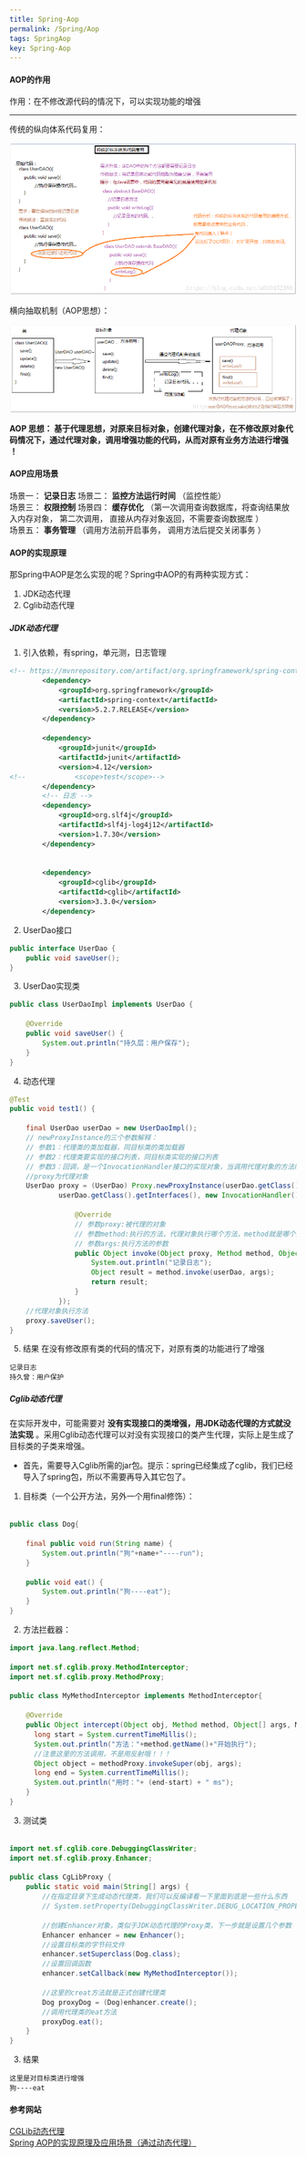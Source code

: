 ```yaml
---
title: Spring-Aop
permalink: /Spring/Aop
tags: SpringAop
key: Spring-Aop
---
```



#### AOP的作用
作用：在不修改源代码的情况下，可以实现功能的增强

---

传统的纵向体系代码复用：  

![1](/assets/images/spring/0630/20180630172708942.png)

横向抽取机制（AOP思想）：  

![2](/assets/images/spring/0630/20180630172800537.png)

__AOP 思想： 基于代理思想，对原来目标对象，创建代理对象，在不修改原对象代码情况下，通过代理对象，调用增强功能的代码，从而对原有业务方法进行增强 ！__

#### AOP应用场景

场景一： __记录日志__
场景二： __监控方法运行时间__ （监控性能）  
场景三： __权限控制__
场景四： __缓存优化__ （第一次调用查询数据库，将查询结果放入内存对象， 第二次调用， 直接从内存对象返回，不需要查询数据库 ）  
场景五： __事务管理__ （调用方法前开启事务， 调用方法后提交关闭事务 ）

#### AOP的实现原理
那Spring中AOP是怎么实现的呢？Spring中AOP的有两种实现方式：    
1. JDK动态代理   
2. Cglib动态代理   

##### JDK动态代理
1. 引入依赖，有spring，单元测，日志管理
```xml
<!-- https://mvnrepository.com/artifact/org.springframework/spring-context -->
        <dependency>
            <groupId>org.springframework</groupId>
            <artifactId>spring-context</artifactId>
            <version>5.2.7.RELEASE</version>
        </dependency>

        <dependency>
            <groupId>junit</groupId>
            <artifactId>junit</artifactId>
            <version>4.12</version>
<!--            <scope>test</scope>-->
        </dependency>
        <!-- 日志 -->
        <dependency>
            <groupId>org.slf4j</groupId>
            <artifactId>slf4j-log4j12</artifactId>
            <version>1.7.30</version>
        </dependency>


        <dependency>
            <groupId>cglib</groupId>
            <artifactId>cglib</artifactId>
            <version>3.3.0</version>
        </dependency>
```
2. UserDao接口
```java
public interface UserDao {
    public void saveUser();
}
```
3. UserDao实现类
```java
public class UserDaoImpl implements UserDao {

    @Override
    public void saveUser() {
        System.out.println("持久层：用户保存");
    }
}
```

4. 动态代理
```java
@Test
public void test1() {

    final UserDao userDao = new UserDaoImpl();
    // newProxyInstance的三个参数解释：
    // 参数1：代理类的类加载器，同目标类的类加载器
    // 参数2：代理类要实现的接口列表，同目标类实现的接口列表
    // 参数3：回调，是一个InvocationHandler接口的实现对象，当调用代理对象的方法时，执行的是回调中的invoke方法
    //proxy为代理对象
    UserDao proxy = (UserDao) Proxy.newProxyInstance(userDao.getClass().getClassLoader(),
            userDao.getClass().getInterfaces(), new InvocationHandler() {

                @Override
                // 参数proxy:被代理的对象
                // 参数method:执行的方法，代理对象执行哪个方法，method就是哪个方法
                // 参数args:执行方法的参数
                public Object invoke(Object proxy, Method method, Object[] args) throws Throwable {
                    System.out.println("记录日志");
                    Object result = method.invoke(userDao, args);
                    return result;
                }
            });
    //代理对象执行方法
    proxy.saveUser();
}
```
5. 结果
在没有修改原有类的代码的情况下，对原有类的功能进行了增强
```
记录日志
持久曾：用户保护
```

##### Cglib动态代理
在实际开发中，可能需要对 __没有实现接口的类增强，用JDK动态代理的方式就没法实现__ 。采用Cglib动态代理可以对没有实现接口的类产生代理，实际上是生成了目标类的子类来增强。
- 首先，需要导入Cglib所需的jar包。提示：spring已经集成了cglib，我们已经导入了spring包，所以不需要再导入其它包了。
1. 目标类（一个公开方法，另外一个用final修饰）：
```java

public class Dog{

    final public void run(String name) {
        System.out.println("狗"+name+"----run");
    }

    public void eat() {
        System.out.println("狗----eat");
    }
}
```
2. 方法拦截器：
```java
import java.lang.reflect.Method;

import net.sf.cglib.proxy.MethodInterceptor;
import net.sf.cglib.proxy.MethodProxy;

public class MyMethodInterceptor implements MethodInterceptor{

    @Override
    public Object intercept(Object obj, Method method, Object[] args, MethodProxy proxy) throws Throwable {
      long start = System.currentTimeMillis();
      System.out.println("方法："+method.getName()+"开始执行");
      //注意这里的方法调用，不是用反射哦！！！
      Object object = methodProxy.invokeSuper(obj, args);
      long end = System.currentTimeMillis();
      System.out.println("用时："+ (end-start) + " ms");
    }  
}
```

3. 测试类
```java

import net.sf.cglib.core.DebuggingClassWriter;
import net.sf.cglib.proxy.Enhancer;

public class CgLibProxy {
    public static void main(String[] args) {
        //在指定目录下生成动态代理类，我们可以反编译看一下里面到底是一些什么东西
        // System.setProperty(DebuggingClassWriter.DEBUG_LOCATION_PROPERTY, "D:\\java\\java_workapace");

        //创建Enhancer对象，类似于JDK动态代理的Proxy类，下一步就是设置几个参数
        Enhancer enhancer = new Enhancer();
        //设置目标类的字节码文件
        enhancer.setSuperclass(Dog.class);
        //设置回调函数
        enhancer.setCallback(new MyMethodInterceptor());

        //这里的creat方法就是正式创建代理类
        Dog proxyDog = (Dog)enhancer.create();
        //调用代理类的eat方法
        proxyDog.eat();       
    }
}
```
3. 结果
```
这里是对目标类进行增强
狗----eat
```

#### 参考网站
[CGLib动态代理](https://www.cnblogs.com/wyq1995/p/10945034.html)  
[Spring AOP的实现原理及应用场景（通过动态代理）](https://blog.csdn.net/u010452388/article/details/80868392)
